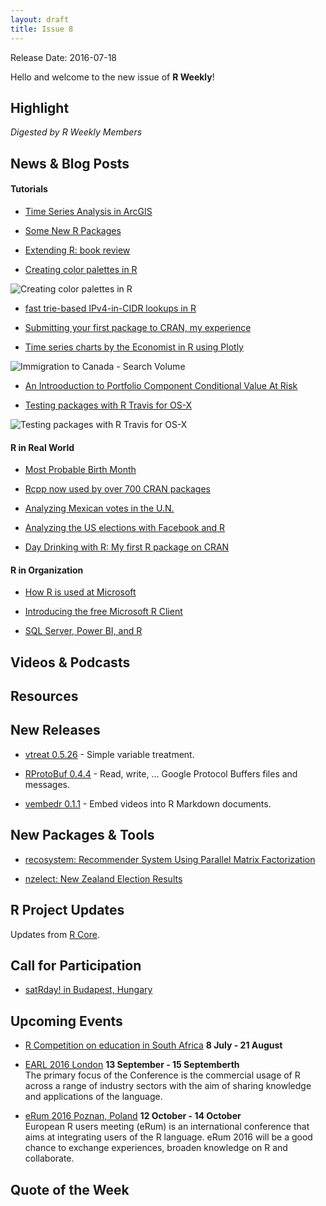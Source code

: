 ```yaml
---
layout: draft
title: Issue 8
---
```


Release Date: 2016-07-18

Hello and welcome to the new issue of **R Weekly**!

## Highlight

*Digested by R Weekly Members*


## News & Blog Posts

#### Tutorials

+ [Time Series Analysis in ArcGIS](https://r-video-tutorial.blogspot.com/2016/07/time-series-analysis-in-arcgis.html)

+ [Some New R Packages](http://blog.revolutionanalytics.com/2016/07/some-new-r-packages.html)

+ [Extending R: book review](https://xianblog.wordpress.com/2016/07/13/extending-r/)


+ [Creating color palettes in R](https://rjbioinformatics.com/2016/07/10/creating-color-palettes-in-r/)

![Creating color palettes in R](https://rjbioinformatics.files.wordpress.com/2016/07/featurepiecharts.png?w=1200&h=0&crop=1)

+ [fast trie-based IPv4-in-CIDR lookups in R](https://rud.is/b/2016/07/12/slaying-cidr-orcs-with-triebeard-a-k-a-fast-trie-based-ipv4-in-cidr-lookups-in-r/)

+ [Submitting your first package to CRAN, my experience](https://rmhogervorst.github.io/cleancode/blog/2016/07/09/submtting-to-cran-first-experience.html)

+ [Time series charts by the Economist in R using Plotly](http://moderndata.plot.ly/time-series-charts-by-the-economist-in-r-using-plotly/)

![Immigration to Canada - Search Volume](https://cdn.rawgit.com/rweekly/image/master/2016-07-18/Immigration.png)

+ [An Introoduction to Portfolio Component Conditional Value At Risk](https://quantstrattrader.wordpress.com/2016/07/12/an-introoduction-to-portfolio-component-value-at-risk/)

+ [Testing packages with R Travis for OS-X](https://ropensci.org/blog/2016/07/12/travis-osx)

![Testing packages with R Travis for OS-X](https://ropensci.org/assets/blog-images/travis.png)

#### R in Real World

+ [Most Probable Birth Month](http://www.exegetic.biz/blog/2016/07/most-probable-birth-month/)

+ [Rcpp now used by over 700 CRAN packages](http://dirk.eddelbuettel.com/blog/2016/07/11/#rcpp_700_packages)

+ [Analyzing Mexican votes in the U.N.](http://enelmargen.org/datascience/un-voting-patterns/)

+ [Analyzing the US elections with Facebook and R](http://thinktostart.com/analyzing-us-elections-facebook-r/)

+ [Day Drinking with R: My first R package on CRAN](https://jasdumas.github.io/2016-07-15-day-drinking-with-R/)

#### R in Organization

+ [How R is used at Microsoft](http://blog.revolutionanalytics.com/2016/07/r-at-microsoft-user-2016.html)

+ [Introducing the free Microsoft R Client](http://blog.revolutionanalytics.com/2016/07/microsoft-r-client.html)

+ [SQL Server, Power BI, and R](http://blog.revolutionanalytics.com/2016/06/sql-server-power-bi-and-r.html)


## Videos & Podcasts



## Resources



## New Releases

+ [vtreat 0.5.26](http://www.win-vector.com/blog/2016/07/vtreat-version-0-5-26-released-on-cran/) - Simple variable treatment.

+ [RProtoBuf 0.4.4](http://dirk.eddelbuettel.com/blog/2016/07/11/#rprotobuf_0.4.4) - Read, write, ... Google Protocol Buffers files and messages.

+ [vembedr 0.1.1](https://ijlyttle.github.io/vembedr/) - Embed videos into R Markdown documents.

## New Packages & Tools

+ [recosystem: Recommender System Using Parallel Matrix Factorization](http://statr.me/2016/07/recommender-system-using-parallel-matrix-factorization/)

+ [nzelect: New Zealand Election Results](https://ellisp.github.io/blog/2016/07/14/nzelect-cran)

## R Project Updates

Updates from [R Core](http://developer.r-project.org/blosxom.cgi/R-devel/NEWS).



## Call for Participation

+ [satRday! in Budapest, Hungary](http://budapest.satrdays.org/#cfp)


## Upcoming Events

+ [R Competition on education in South Africa](http://www.r-bloggers.com/r-competition-on-education-in-south-africa-july-and-august-2016/) **8 July - 21 August**

+ [EARL 2016 London](https://earlconf.com/)  **13 September - 15 Septemberth** <br>
The primary focus of the Conference is the commercial usage of R across a range of industry sectors with the aim of sharing knowledge and applications of the language.<br /> 

+ [eRum 2016 Poznan, Poland](http://erum.ue.poznan.pl/)  **12 October - 14 October** <br>
European R users meeting (eRum) is an international conference that aims at integrating users of the R language. eRum 2016 will be a good chance to exchange experiences, broaden knowledge on R and collaborate. <br /> 

## Quote of the Week


<p><small id="page_view">&nbsp;</small></p>
